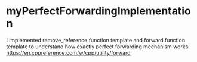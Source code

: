 # myPerfectForwardingImplementation
I implemented remove_reference function template and forward function template to understand how exactly perfect forwarding mechanism works.
https://en.cppreference.com/w/cpp/utility/forward
